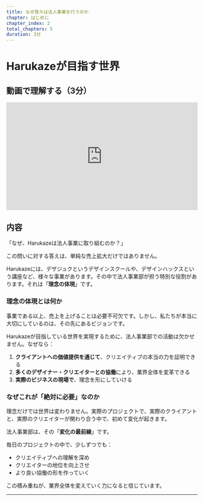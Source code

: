 ```yaml
---
title: なぜ我々は法人事業を行うのか
chapter: はじめに
chapter_index: 2
total_chapters: 5
duration: 3分
---
```


# Harukazeが目指す世界

## 動画で理解する（3分）

<div style="position: relative; padding-bottom: 56.25%; height: 0;"><iframe src="https://www.loom.com/embed/886750c7f7bd4ed091c282551ade1d0b?sid=a2ab17ae-d1d3-4093-b2df-82039ecb6ce8" frameborder="0" webkitallowfullscreen mozallowfullscreen allowfullscreen style="position: absolute; top: 0; left: 0; width: 100%; height: 100%;"></iframe></div>

## 内容

「なぜ、Harukazeは法人事業に取り組むのか？」

この問いに対する答えは、単純な売上拡大だけではありません。

Harukazeには、デザジュクというデザインスクールや、デザインハックスという講座など、様々な事業があります。その中で法人事業部が担う特別な役割があります。それは「**理念の体現**」です。

### 理念の体現とは何か

事業である以上、売上を上げることは必要不可欠です。しかし、私たちが本当に大切にしているのは、その先にあるビジョンです。

Harukazeが目指している世界を実現するために、法人事業部での活動は欠かせません。なぜなら：

1. **クライアントへの価値提供を通じて**、クリエイティブの本当の力を証明できる
2. **多くのデザイナー・クリエイターとの協働**により、業界全体を変革できる
3. **実際のビジネスの現場で**、理念を形にしていける

### なぜこれが「絶対に必要」なのか

理念だけでは世界は変わりません。実際のプロジェクトで、実際のクライアントと、実際のクリエイターが関わり合う中で、初めて変化が起きます。

法人事業部は、その「**変化の最前線**」です。

毎日のプロジェクトの中で、少しずつでも：
- クリエイティブへの理解を深め
- クリエイターの地位を向上させ
- より良い協働の形を作っていく

この積み重ねが、業界全体を変えていく力になると信じています。

---

